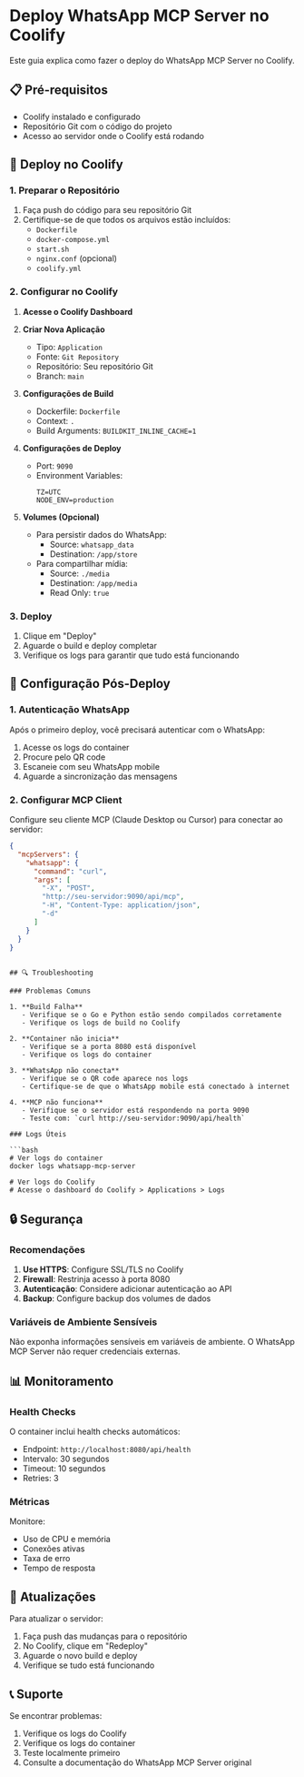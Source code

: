 # Deploy WhatsApp MCP Server no Coolify

Este guia explica como fazer o deploy do WhatsApp MCP Server no Coolify.

## 📋 Pré-requisitos

- Coolify instalado e configurado
- Repositório Git com o código do projeto
- Acesso ao servidor onde o Coolify está rodando

## 🚀 Deploy no Coolify

### 1. Preparar o Repositório

1. Faça push do código para seu repositório Git
2. Certifique-se de que todos os arquivos estão incluídos:
   - `Dockerfile`
   - `docker-compose.yml`
   - `start.sh`
   - `nginx.conf` (opcional)
   - `coolify.yml`

### 2. Configurar no Coolify

1. **Acesse o Coolify Dashboard**
2. **Criar Nova Aplicação**
   - Tipo: `Application`
   - Fonte: `Git Repository`
   - Repositório: Seu repositório Git
   - Branch: `main`

3. **Configurações de Build**
   - Dockerfile: `Dockerfile`
   - Context: `.`
   - Build Arguments: `BUILDKIT_INLINE_CACHE=1`

4. **Configurações de Deploy**
   - Port: `9090`
   - Environment Variables:
     ```
     TZ=UTC
     NODE_ENV=production
     ```

5. **Volumes (Opcional)**
   - Para persistir dados do WhatsApp:
     - Source: `whatsapp_data`
     - Destination: `/app/store`
   - Para compartilhar mídia:
     - Source: `./media`
     - Destination: `/app/media`
     - Read Only: `true`

### 3. Deploy

1. Clique em "Deploy"
2. Aguarde o build e deploy completar
3. Verifique os logs para garantir que tudo está funcionando

## 🔧 Configuração Pós-Deploy

### 1. Autenticação WhatsApp

Após o primeiro deploy, você precisará autenticar com o WhatsApp:

1. Acesse os logs do container
2. Procure pelo QR code
3. Escaneie com seu WhatsApp mobile
4. Aguarde a sincronização das mensagens

### 2. Configurar MCP Client

Configure seu cliente MCP (Claude Desktop ou Cursor) para conectar ao servidor:

```json
{
  "mcpServers": {
    "whatsapp": {
      "command": "curl",
      "args": [
        "-X", "POST",
        "http://seu-servidor:9090/api/mcp",
        "-H", "Content-Type: application/json",
        "-d"
      ]
    }
  }
}
```
```

## 🔍 Troubleshooting

### Problemas Comuns

1. **Build Falha**
   - Verifique se o Go e Python estão sendo compilados corretamente
   - Verifique os logs de build no Coolify

2. **Container não inicia**
   - Verifique se a porta 8080 está disponível
   - Verifique os logs do container

3. **WhatsApp não conecta**
   - Verifique se o QR code aparece nos logs
   - Certifique-se de que o WhatsApp mobile está conectado à internet

4. **MCP não funciona**
   - Verifique se o servidor está respondendo na porta 9090
   - Teste com: `curl http://seu-servidor:9090/api/health`

### Logs Úteis

```bash
# Ver logs do container
docker logs whatsapp-mcp-server

# Ver logs do Coolify
# Acesse o dashboard do Coolify > Applications > Logs
```

## 🔒 Segurança

### Recomendações

1. **Use HTTPS**: Configure SSL/TLS no Coolify
2. **Firewall**: Restrinja acesso à porta 8080
3. **Autenticação**: Considere adicionar autenticação ao API
4. **Backup**: Configure backup dos volumes de dados

### Variáveis de Ambiente Sensíveis

Não exponha informações sensíveis em variáveis de ambiente. O WhatsApp MCP Server não requer credenciais externas.

## 📊 Monitoramento

### Health Checks

O container inclui health checks automáticos:
- Endpoint: `http://localhost:8080/api/health`
- Intervalo: 30 segundos
- Timeout: 10 segundos
- Retries: 3

### Métricas

Monitore:
- Uso de CPU e memória
- Conexões ativas
- Taxa de erro
- Tempo de resposta

## 🔄 Atualizações

Para atualizar o servidor:

1. Faça push das mudanças para o repositório
2. No Coolify, clique em "Redeploy"
3. Aguarde o novo build e deploy
4. Verifique se tudo está funcionando

## 📞 Suporte

Se encontrar problemas:

1. Verifique os logs do Coolify
2. Verifique os logs do container
3. Teste localmente primeiro
4. Consulte a documentação do WhatsApp MCP Server original 